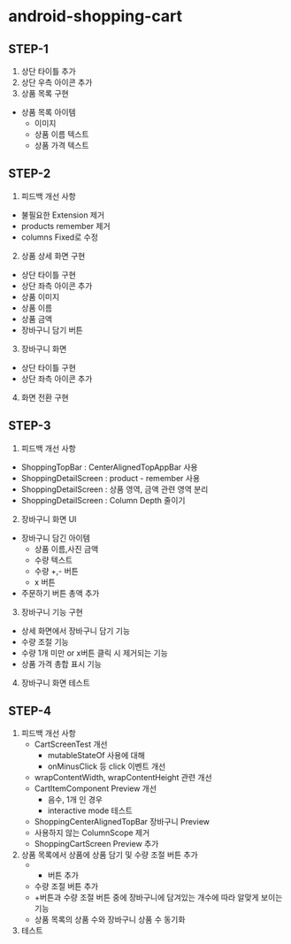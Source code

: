 # android-shopping-cart

## STEP-1
1. 상단 타이틀 추가
2. 상단 우측 아이콘 추가
3. 상품 목록 구현
- 상품 목록 아이템
    - 이미지
    - 상품 이름 텍스트
    - 상품 가격 텍스트

## STEP-2
1. 피드백 개선 사항
- 불필요한 Extension 제거
- products remember 제거
- columns Fixed로 수정
2. 상품 상세 화면 구현
- 상단 타이틀 구현
- 상단 좌측 아이콘 추가
- 상품 이미지
- 상품 이름
- 상품 금액
- 장바구니 담기 버튼
3. 장바구니 화면
- 상단 타이틀 구현
- 상단 좌측 아이콘 추가
4. 화면 전환 구현

## STEP-3
1. 피드백 개선 사항
- ShoppingTopBar : CenterAlignedTopAppBar 사용
- ShoppingDetailScreen : product - remember 사용
- ShoppingDetailScreen : 상품 영역, 금액 관련 영역 분리
- ShoppingDetailScreen : Column Depth 줄이기
2. 장바구니 화면 UI
- 장바구니 담긴 아이템
    - 상품 이름,사진 금액
    - 수량 텍스트
    - 수량 +,- 버튼
    - x 버튼
- 주문하기 버튼 총액 추가
3. 장바구니 기능 구현
- 상세 화면에서 장바구니 담기 기능
- 수량 조절 기능
- 수량 1개 미만 or x버튼 클릭 시 제거되는 기능
- 상품 가격 총합 표시 기능
4. 장바구니 화면 테스트

## STEP-4
1. 피드백 개선 사항
    - CartScreenTest 개선
        - mutableStateOf 사용에 대해
        - onMinusClick 등 click 이벤트 개선
    - wrapContentWidth, wrapContentHeight 관련 개선
    - CartItemComponent Preview 개선
        - 음수, 1개 인 경우
        - interactive mode 테스트
    - ShoppingCenterAlignedTopBar 장바구니 Preview
    - 사용하지 않는 ColumnScope 제거
    - ShoppingCartScreen Preview 추가
2. 상품 목록에서 상품에 상품 담기 및 수량 조절 버튼 추가
    - + 버튼 추가
    - 수량 조절 버튼 추가
    - +버튼과 수량 조절 버튼 중에 장바구니에 담겨있는 개수에 따라 알맞게 보이는 기능
    - 상품 목록의 상품 수와 장바구니 상품 수 동기화
3. 테스트
